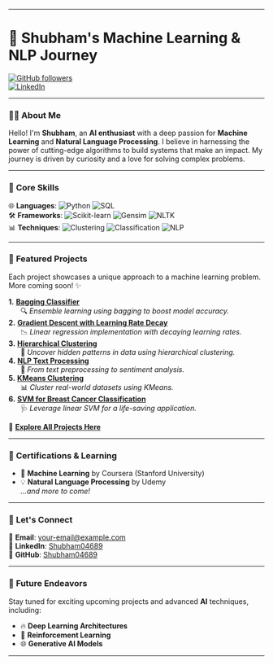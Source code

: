 
---

# 🌟 **Shubham's Machine Learning & NLP Journey**  
[![GitHub followers](https://img.shields.io/github/followers/Shubham04689?label=Follow&style=social)](https://github.com/Shubham04689)  
[![LinkedIn](https://img.shields.io/badge/-Shubham04689-blue?style=flat-square&logo=Linkedin&logoColor=white&link=https://www.linkedin.com/in/shubham04689/)](https://www.linkedin.com/in/shubham04689/)

---

### 👨‍💻 **About Me**  
Hello! I'm **Shubham**, an **AI enthusiast** with a deep passion for **Machine Learning** and **Natural Language Processing**. I believe in harnessing the power of cutting-edge algorithms to build systems that make an impact. My journey is driven by curiosity and a love for solving complex problems.

---

### 🧠 **Core Skills**  
🌐 **Languages**: ![Python](https://img.shields.io/badge/-Python-3776AB?logo=python&logoColor=white&style=flat-square) ![SQL](https://img.shields.io/badge/-SQL-4479A1?logo=postgresql&logoColor=white&style=flat-square)  
🛠️ **Frameworks**: ![Scikit-learn](https://img.shields.io/badge/-Scikit--learn-F7931E?logo=scikit-learn&logoColor=white&style=flat-square) ![Gensim](https://img.shields.io/badge/-Gensim-619B2A?style=flat-square) ![NLTK](https://img.shields.io/badge/-NLTK-026e00?style=flat-square)  
📊 **Techniques**: ![Clustering](https://img.shields.io/badge/-Clustering-333333?style=flat-square) ![Classification](https://img.shields.io/badge/-Classification-007EC6?style=flat-square) ![NLP](https://img.shields.io/badge/-NLP-purple?style=flat-square)

---

### 🚀 **Featured Projects**  
Each project showcases a unique approach to a machine learning problem. More coming soon! ✨  

**1.** [**Bagging Classifier**](Bagging_Classifier.ipynb)  
&nbsp;&nbsp;&nbsp;&nbsp;&nbsp;&nbsp;🔍 _Ensemble learning using bagging to boost model accuracy._  
**2.** [**Gradient Descent with Learning Rate Decay**](Batch_GD_LR_decay.ipynb)  
&nbsp;&nbsp;&nbsp;&nbsp;&nbsp;&nbsp;📉 _Linear regression implementation with decaying learning rates._  
**3.** [**Hierarchical Clustering**](Hierarchical_Clustering.ipynb)  
&nbsp;&nbsp;&nbsp;&nbsp;&nbsp;&nbsp;🔗 _Uncover hidden patterns in data using hierarchical clustering._  
**4.** [**NLP Text Processing**](NLP.ipynb)  
&nbsp;&nbsp;&nbsp;&nbsp;&nbsp;&nbsp;💬 _From text preprocessing to sentiment analysis._  
**5.** [**KMeans Clustering**](Kmeans_Clustering.ipynb)  
&nbsp;&nbsp;&nbsp;&nbsp;&nbsp;&nbsp;📊 _Cluster real-world datasets using KMeans._  
**6.** [**SVM for Breast Cancer Classification**](SVM_Linear_Classifer_Breast_Cancer.ipynb)  
&nbsp;&nbsp;&nbsp;&nbsp;&nbsp;&nbsp;🩺 _Leverage linear SVM for a life-saving application._  

🔗 **[Explore All Projects Here](https://github.com/Shubham04689?tab=repositories)**  

---

### 📜 **Certifications & Learning**  
- 📖 **Machine Learning** by Coursera (Stanford University)  
- 💡 **Natural Language Processing** by Udemy  
*...and more to come!*  

---

### 🌟 **Let's Connect**  
📧 **Email**: [your-email@example.com](mailto:your-email@example.com)  
💼 **LinkedIn**: [Shubham04689](https://www.linkedin.com/in/shubham04689/)  
🔗 **GitHub**: [Shubham04689](https://github.com/Shubham04689)  

---

### 🎯 **Future Endeavors**  
Stay tuned for exciting upcoming projects and advanced **AI** techniques, including:  
- 🔥 **Deep Learning Architectures**  
- 🧠 **Reinforcement Learning**  
- 🌐 **Generative AI Models**  

---
